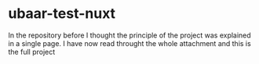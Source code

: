 # ubaar-test-nuxt
In the repository before I thought the principle of the project was explained in a single page. I have now read throught the whole attachment and this is the full project
